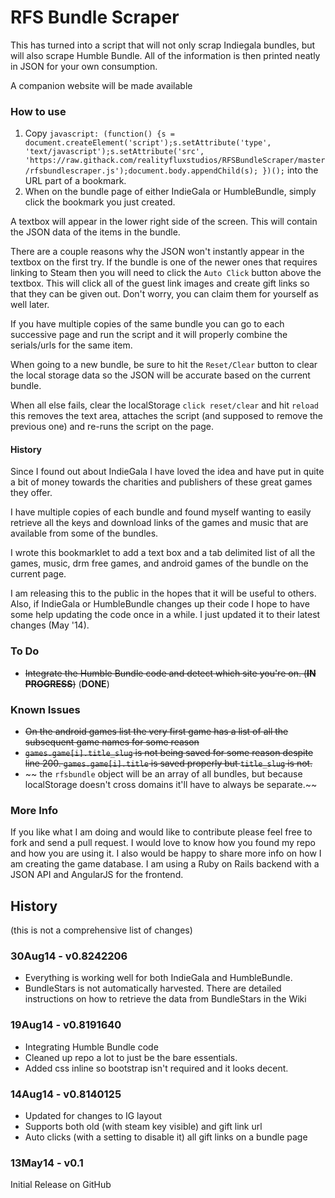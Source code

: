 # RFS Bundle Scraper

This has turned into a script that will not only scrap Indiegala bundles, but will also scrape Humble Bundle. All of the information is then printed neatly in JSON for your own consumption.

A companion website will be made available


### How to use
1. Copy `javascript: (function() {s = document.createElement('script');s.setAttribute('type', 'text/javascript');s.setAttribute('src', 'https://raw.githack.com/realityfluxstudios/RFSBundleScraper/master/rfsbundlescraper.js');document.body.appendChild(s); })();` into the
URL part of a bookmark.
2. When on the bundle page of either IndieGala or HumbleBundle, simply click the bookmark you just created.

 A textbox will appear in the lower right side of the screen. This will contain the JSON data of the items in the
 bundle.

 There are a couple reasons why the JSON won't instantly appear in the textbox on the first try. If the bundle is one
  of the newer ones that requires linking to Steam then you will need to click the `Auto Click` button above the
  textbox. This will click all of the guest link images and create gift links so that they can be given out. Don't
  worry, you can claim them for yourself as well later.

 If you have multiple copies of the same bundle you can go to each successive page and run the script and it will
 properly combine the serials/urls for the same item.

 When going to a new bundle, be sure to hit the `Reset/Clear` button to clear the local storage data so the JSON will
 be accurate based on the current bundle.

 When all else fails, clear the localStorage `click reset/clear` and hit `reload` this removes the text area,
 attaches the script (and supposed to remove the previous one) and re-runs the script on the page.

#### History

Since I found out about IndieGala I have loved the idea and have put in quite a bit of money towards the charities and publishers of these great games they offer.

I have multiple copies of each bundle and found myself wanting to easily retrieve all the keys and download links of the games and music that are available from some of the bundles.

I wrote this bookmarklet to add a text box and a tab delimited list of all the games, music, drm free games, and android games of the bundle on the current page.

I am releasing this to the public in the hopes that it will be useful to others. Also, if IndieGala or HumbleBundle changes up their code I hope to have some help updating the code once in a while. I just updated it to their latest changes (May '14).

### To Do

* ~~Integrate the Humble Bundle code and detect which site you're on. (**IN PROGRESS**)~~ (**DONE**)

### Known Issues

* ~~On the android games list the very first game has a list of all the subsequent game names for some reason~~
* ~~`games.game[i].title_slug` is not being saved for some reason despite line 200. `games.game[i].title` is saved properly but `title_slug` is not.~~
* ~~ the `rfsbundle` object will be an array of all bundles, but because localStorage doesn't cross domains it'll have to always be separate.~~

### More Info

If you like what I am doing and would like to contribute please feel free to fork and send a pull request.
I would love to know how you found my repo and how you are using it. I also would be happy to share more
info on how I am creating the game database. I am using a Ruby on Rails backend with a JSON API and AngularJS
for the frontend.

## History
(this is not a comprehensive list of changes)

### 30Aug14 - v0.8242206
* Everything is working well for both IndieGala and HumbleBundle.
* BundleStars is not automatically harvested. There are detailed instructions on how to retrieve the data from
BundleStars in the Wiki

### 19Aug14 - v0.8191640
* Integrating Humble Bundle code
* Cleaned up repo a lot to just be the bare essentials.
* Added css inline so bootstrap isn't required and it looks decent.

### 14Aug14 - v0.8140125

* Updated for changes to IG layout
* Supports both old (with steam key visible) and gift link url
* Auto clicks (with a setting to disable it) all gift links on a bundle page

### 13May14 - v0.1

Initial Release on GitHub